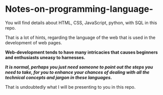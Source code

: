 # Notes-on-programming-language-
You will find details about HTML, CSS, JavaScript, python, with SQL in this repo. 

That is a lot of hints, regarding the language of the web that is used in the development of web pages. 

**Web-development tends to have many intricacies that causes beginners and enthusiasts uneasy to harnesses.** 

**_It is normal, perhaps you just need someone to point out the steps you need to take, for you to enhance your chances of dealing with all the technical concepts and jargon in these languages._** 

That is undoubtedly what I will be presenting to you in this repo. 
 
